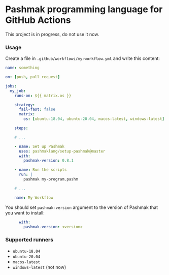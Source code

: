 # Pashmak programming language for GitHub Actions
This project is in progress, do not use it now.

### Usage
Create a file in `.github/workflows/my-workflow.yml` and write this content:

```yml
name: something

on: [push, pull_request]

jobs:
  my_job:
    runs-on: ${{ matrix.os }}

    strategy:
      fail-fast: false
      matrix:
        os: [ubuntu-18.04, ubuntu-20.04, macos-latest, windows-latest]

    steps:

    # ...

    - name: Set up Pashmak
      uses: pashmaklang/setup-pashmak@master
      with:
        pashmak-version: 0.8.1

    - name: Run the scripts
      run: |
        pashmak my-program.pashm

    # ...

    name: My Workflow
```

You should set `pashmak-version` argument to the version of Pashmak that you want to install:

```yml
      with:
        pashmak-version: <version>
```

### Supported runners
- `ubuntu-18.04`
- `ubuntu-20.04`
- `macos-latest`
- `windows-latest` (not now)
